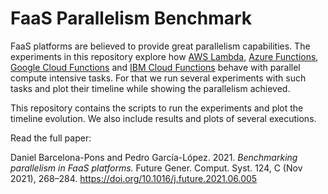 # FaaS Parallelism Benchmark

FaaS platforms are believed to provide great parallelism capabilities.
The experiments in this repository explore how [AWS Lambda](aws), [Azure Functions](azure), [Google Cloud Functions](gcp) and [IBM Cloud Functions](ibm) behave with parallel compute intensive tasks.
For that we run several experiments with such tasks and plot their timeline while showing the parallelism achieved.

This repository contains the scripts to run the experiments and plot the timeline evolution.
We also include results and plots of several executions.

Read the full paper:

Daniel Barcelona-Pons and Pedro García-López. 2021. _Benchmarking parallelism in FaaS platforms._ Future Gener. Comput. Syst. 124, C (Nov 2021), 268–284. https://doi.org/10.1016/j.future.2021.06.005
